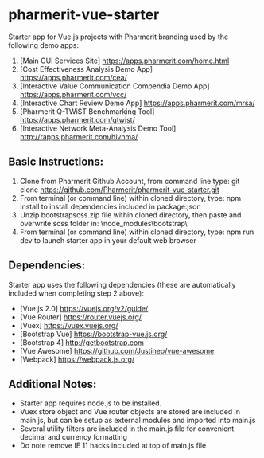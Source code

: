 # pharmerit-vue-starter
Starter app for Vue.js projects with Pharmerit branding used by the following demo apps:

1. [Main GUI Services Site] https://apps.pharmerit.com/home.html
2. [Cost Effectiveness Analysis Demo App] https://apps.pharmerit.com/cea/
3. [Interactive Value Communication Compendia Demo App] https://apps.pharmerit.com/vcc/
4. [Interactive Chart Review Demo App] https://apps.pharmerit.com/mrsa/
5. [Pharmerit Q-TWiST Benchmarking Tool] https://apps.pharmerit.com/qtwist/
6. [Interactive Network Meta-Analysis Demo Tool] http://rapps.pharmerit.com/hivnma/

## Basic Instructions:

1. Clone from Pharmerit Github Account, from command line type: git clone https://github.com/Pharmerit/pharmerit-vue-starter.git
2. From terminal (or command line) within cloned directory, type: npm install to install dependencies included in package.json
3. Unzip bootstrapscss.zip file within cloned directory, then paste and overwrite scss folder in: \node_modules\bootstrap\
3. From terminal (or command line) within cloned directory, type: npm run dev to launch starter app in your default web browser

## Dependencies:

Starter app uses the following dependencies (these are automatically included when completing step 2 above):

* [Vue.js 2.0] https://vuejs.org/v2/guide/ 
* [Vue Router] https://router.vuejs.org/ 
* [Vuex] https://vuex.vuejs.org/ 
* [Bootstrap Vue] https://bootstrap-vue.js.org/ 
* [Bootstrap 4] http://getbootstrap.com 
* [Vue Awesome] https://github.com/Justineo/vue-awesome 
* [Webpack] https://webpack.js.org/ 

## Additional Notes:

* Starter app requires node.js to be installed.
* Vuex store object and Vue router objects are stored are included in main.js, but can be setup as external modules and imported into main.js
* Several utility filters are included in the main.js file for convenient decimal and currency formatting
* Do note remove IE 11 hacks included at top of main.js file
